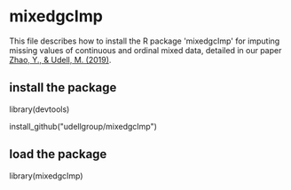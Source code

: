 # mixedgcImp
This file describes how to install the R package 'mixedgcImp' for imputing missing values of continuous and ordinal mixed data, detailed in our paper [Zhao, Y., & Udell, M. (2019)](https://arxiv.org/pdf/1910.12845.pdf).

## install the package
library(devtools)

install_github("udellgroup/mixedgcImp")

## load the package
library(mixedgcImp)
